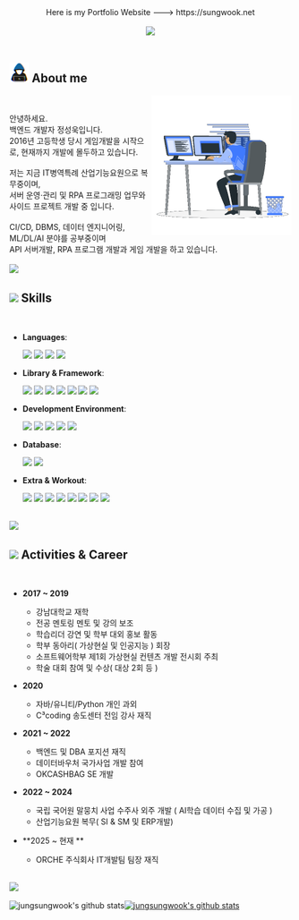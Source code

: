<div align ="center"> Here is my Portfolio Website ---> https://sungwook.net </div><br />
<div align="center">
<img src="https://capsule-render.vercel.app/api?type=waving&section=header&color=auto&height=300&section=header&desc=SungWook's%20GitHub&text=WELCOME&fontSize=60" />
</div>
<br>

## <picture><img src = "https://github.com/0xAbdulKhalid/0xAbdulKhalid/raw/main/assets/mdImages/about_me.gif" width = 35px></picture> About me
<picture> <img align="right" src="https://github.com/0xAbdulKhalid/0xAbdulKhalid/raw/main/assets/mdImages/Right_Side.gif" width = 250px></picture>
<br>
<div align="left">
  안녕하세요.<br>백엔드 개발자 정성욱입니다.<br>
  2016년 고등학생 당시 게임개발을 시작으로, 현재까지 개발에 몰두하고 있습니다.<br>
  <br>
  저는 지금 IT병역특례 산업기능요원으로 복무중이며,<br>
  서버 운영·관리 및 RPA 프로그래밍 업무와 사이드 프로젝트 개발 중 입니다.<br>
  <br>
  CI/CD, DBMS, 데이터 엔지니어링, ML/DL/AI 분야를 공부중이며<br>
  API 서버개발, RPA 프로그램 개발과 게임 개발을 하고 있습니다.<br>
</div>
<br>
<img src="https://user-images.githubusercontent.com/73097560/115834477-dbab4500-a447-11eb-908a-139a6edaec5c.gif">

## <img src="https://media2.giphy.com/media/QssGEmpkyEOhBCb7e1/giphy.gif?cid=ecf05e47a0n3gi1bfqntqmob8g9aid1oyj2wr3ds3mg700bl&rid=giphy.gif" width ="25"><b> Skills</b>
<br>
<p align="center">

- **Languages**:
  
    <a target="_blank"><img src="https://img.shields.io/badge/C Sharp-239120?style=flat-square&logo=C Sharp&logoColor=white"/></a>
    <a target="_blank"><img src="https://img.shields.io/badge/Python-3776AB?style=flat-square&logo=Python&logoColor=white"/></a>
    <a target="_blank"><img src="https://img.shields.io/badge/JS-F7DF1E?style=flat-square&logo=JavaScript&logoColor=white"/></a>
    <a target="_blank"><img src="https://img.shields.io/badge/TS-3178C6?style=flat-square&logo=TypeScript&logoColor=white"/></a>

- **Library & Framework**:
  
    <a target="_blank"><img src="https://img.shields.io/badge/Node.JS-339933?style=flat-square&logo=Node.js&logoColor=white"/></a>
    <a target="_blank"><img src="https://img.shields.io/badge/NestJS-E0234E?style=flat-square&logo=NestJs&logoColor=white"/></a>
    <a target="_blank"><img src="https://img.shields.io/badge/NextJS-000000?style=flat-square&logo=Next.Js&logoColor=white"/></a>
    <a target="_blank"><img src="https://img.shields.io/badge/OpenCV-5C3EE8?style=flat-square&logo=OpenCV&logoColor=white"/></a> 
    <a target="_blank"><img src="https://img.shields.io/badge/Unity-FFFFFF?style=flat-square&logo=Unity&logoColor=black"/></a>
    <a target="_blank"><img src="https://img.shields.io/badge/Puppeteer-40B5A4?style=flat-square&logo=Puppeteer&logoColor=black"/></a>
    <a target="_blank"><img src="https://img.shields.io/badge/Keras-D00000?style=flat-square&logo=Keras&logoColor=white"/></a>

- **Development Environment**:
  
    <a target="_blank"><img src="https://img.shields.io/badge/Npm-CB3837?style=flat-square&logo=npm&logoColor=white"/></a>
    <a target="_blank"><img src="https://img.shields.io/badge/git-F05032?style=flat-square&logo=Git&logoColor=white"/></a>
    <a target="_blank"><img src="https://img.shields.io/badge/AWS-232f32?style=flat-square&logo=Amazon AWS&logoColor=white"/></a>
    <a target="_blank"><img src="https://img.shields.io/badge/ASUS-000000?style=flat-square&logo=ASUS&logoColor=white"/></a>
    <a target="_blank"><img src="https://img.shields.io/badge/Docker-2496ED?style=flat-square&logo=Docker&logoColor=white"/></a>
  
- **Database**:
  
    <a target="_blank"><img src="https://img.shields.io/badge/PostgreSQL-4169E1?style=flat-square&logo=PostgreSQL&logoColor=white"/></a>
    <a target="_blank"><img src="https://img.shields.io/badge/MariaDB-003545?style=flat-square&logo=MariaDB&logoColor=white"/></a>
  
- **Extra & Workout**:
    
    <a target="_blank"><img src="https://img.shields.io/badge/Oracle Database-F80000?style=flat-square&logo=Oracle&logoColor=white"/></a>
    <a target="_blank"><img src="https://img.shields.io/badge/PyTorch-EE4C2C?style=flat-square&logo=PyTorch&logoColor=white"/></a>
    <a target="_blank"><img src="https://img.shields.io/badge/TensorFlow-FF6F00?style=flat-square&logo=TensorFlow&logoColor=white"/></a>
    <a target="_blank"><img src="https://img.shields.io/badge/Elastic Search-005571?style=flat-square&logo=Elasticsearch&logoColor=white"/></a>
    <a target="_blank"><img src="https://img.shields.io/badge/React-61DAFB?style=flat-square&logo=React&logoColor=white"/></a>
    <a target="_blank"><img src="https://img.shields.io/badge/Electron-47848F?style=flat-square&logo=Electron&logoColor=white"/></a>
    <a target="_blank"><img src="https://img.shields.io/badge/Amazon SQS-FF4F8B?style=flat-square&logo=Amazon SQS&logoColor=white"/></a>
    <a target="_blank"><img src="https://img.shields.io/badge/AWS Lambda-FF9900?style=flat-square&logo=AWS Lambda&logoColor=white"/></a>
    

</p>
<br>
<img src="https://user-images.githubusercontent.com/73097560/115834477-dbab4500-a447-11eb-908a-139a6edaec5c.gif">

## <img src="https://media4.giphy.com/media/s99VUdNNp2kzYJDq4B/giphy.gif?cid=ecf05e4717fu30ruptwcesdy6iw3ceh7l9ghdgo277zgx4gp&rid=giphy.gif&ct=s" width ="50"><b> Activities & Career</b>
<br>
<p align="center">
  
  - **2017 ~ 2019**
    - 강남대학교 재학
    - 전공 멘토링 멘토 및 강의 보조
    - 학습리더 강연 및 학부 대외 홍보 활동
    - 학부 동아리( 가상현실 및 인공지능 ) 회장
    - 소프트웨어학부 제1회 가상현실 컨텐츠 개발 전시회 주최
    - 학술 대회 참여 및 수상( 대상 2회 등 )
  
  - **2020**
    - 자바/유니티/Python 개인 과외
    - C³coding 송도센터 전임 강사 재직
    
  - **2021 ~ 2022**
    - 백엔드 및 DBA 포지션 재직
    - 데이터바우처 국가사업 개발 참여
    - OKCASHBAG SE 개발

  - **2022 ~ 2024**
    - 국립 국어원 말뭉치 사업 수주사 외주 개발 ( AI학습 데이터 수집 및 가공 )
    - 산업기능요원 복무( SI & SM 및 ERP개발)

  - **2025 ~ 현재 **
    - ORCHE 주식회사 IT개발팀 팀장 재직
  
</p>
<br>
<img src="https://user-images.githubusercontent.com/73097560/115834477-dbab4500-a447-11eb-908a-139a6edaec5c.gif">
  
  
![jungsungwook's github stats](https://github-readme-stats.vercel.app/api?username=jungsungwook&show_icons=true&count_private=true)[![jungsungwook's github stats](https://github-readme-stats.vercel.app/api/top-langs/?username=jungsungwook&count_private=true&show_icons=true&hide_border=true&title_color=004386&icon_color=004386&layout=compact&hide=C,QML,ShaderLab,Tcl,GLSL,C%2B%2B,Objective-C)](https://github.com/jungsungwook)
